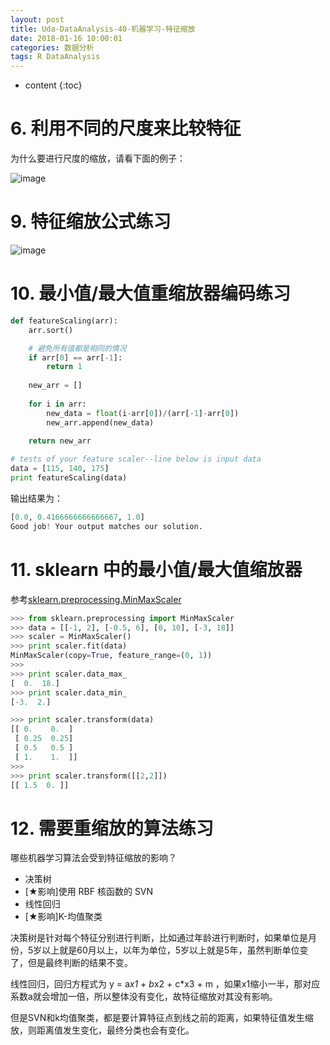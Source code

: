 ```yaml
---
layout: post
title: Uda-DataAnalysis-40-机器学习-特征缩放
date: 2018-01-16 10:00:01
categories: 数据分析
tags: R DataAnalysis 
---
```

* content
{:toc}

# 6. 利用不同的尺度来比较特征

为什么要进行尺度的缩放，请看下面的例子：

![image](https://user-images.githubusercontent.com/18595935/35775112-e01d6b60-09c5-11e8-81f2-481fc121a9f3.png)

# 9. 特征缩放公式练习 

![image](https://user-images.githubusercontent.com/18595935/35775174-4e33df98-09c7-11e8-87ff-097f15fe816c.png)

# 10. 最小值/最大值重缩放器编码练习

```python
def featureScaling(arr):
    arr.sort()

    # 避免所有值都是相同的情况
    if arr[0] == arr[-1]:
        return 1
    
    new_arr = []
    
    for i in arr:
        new_data = float(i-arr[0])/(arr[-1]-arr[0])
        new_arr.append(new_data)
    
    return new_arr

# tests of your feature scaler--line below is input data
data = [115, 140, 175]
print featureScaling(data)
```

输出结果为：

```python
[0.0, 0.4166666666666667, 1.0]
Good job! Your output matches our solution.
```

# 11. sklearn 中的最小值/最大值缩放器

参考[sklearn.preprocessing.MinMaxScaler](http://scikit-learn.org/stable/modules/generated/sklearn.preprocessing.MinMaxScaler.html)

```python
>>> from sklearn.preprocessing import MinMaxScaler
>>> data = [[-1, 2], [-0.5, 6], [0, 10], [-3, 18]]
>>> scaler = MinMaxScaler()
>>> print scaler.fit(data)
MinMaxScaler(copy=True, feature_range=(0, 1))
>>>
>>> print scaler.data_max_
[  0.  18.]
>>> print scaler.data_min_
[-3.  2.]

>>> print scaler.transform(data)
[[ 0.    0.  ]
 [ 0.25  0.25]
 [ 0.5   0.5 ]
 [ 1.    1.  ]]
>>>
>>> print scaler.transform([[2,2]])
[[ 1.5  0. ]]
```

# 12. 需要重缩放的算法练习

哪些机器学习算法会受到特征缩放的影响？
- 决策树
- [★影响]使用 RBF 核函数的 SVN
- 线性回归
- [★影响]K-均值聚类

决策树是针对每个特征分别进行判断，比如通过年龄进行判断时，如果单位是月份，5岁以上就是60月以上，以年为单位，5岁以上就是5年，虽然判断单位变了，但是最终判断的结果不变。

线性回归，回归方程式为 y = a*x1 + b*x2 + c*x3 + m ，如果x1缩小一半，那对应系数a就会增加一倍，所以整体没有变化，故特征缩放对其没有影响。

但是SVN和k均值聚类，都是要计算特征点到线之前的距离，如果特征值发生缩放，则距离值发生变化，最终分类也会有变化。



